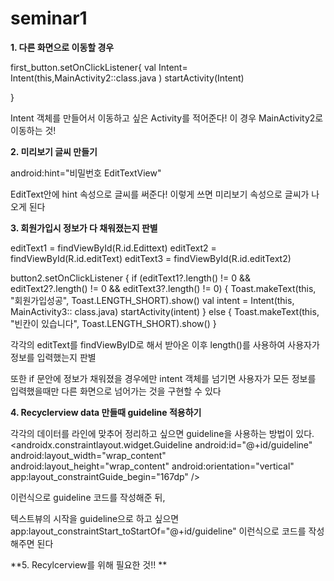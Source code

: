 # seminar1


**1. 다른 화면으로 이동할 경우**

first_button.setOnClickListener{
            val Intent= Intent(this,MainActivity2::class.java )
            startActivity(Intent)

}

Intent 객체를 만들어서 이동하고 싶은 Activity를 적어준다! 
이 경우 MainActivity2로 이동하는 것! 



**2. 미리보기 글씨 만들기**

android:hint="비밀번호 EditTextView"

EditText안에 hint 속성으로 글씨를 써준다!
이렇게 쓰면 미리보기 속성으로 글씨가 나오게 된다



**3. 회원가입시 정보가 다 채워졌는지 판별**

editText1 = findViewById(R.id.Edittext)
 editText2 = findViewById(R.id.editText)
        editText3 = findViewById(R.id.editText2)
        
        
 button2.setOnClickListener {
            if (editText1?.length() != 0 && editText2?.length() != 0 && editText3?.length() != 0) {
                Toast.makeText(this, "회원가입성공", Toast.LENGTH_SHORT).show()
                val intent = Intent(this, MainActivity3:: class.java)
                startActivity(intent)
            } else {
                Toast.makeText(this, "빈칸이 있습니다", Toast.LENGTH_SHORT).show()
            }
            
            
 각각의 editText를 findViewByID로 해서 받아온 이후 length()를 사용하여 사용자가 정보를 입력했는지 판별     
 
 또한 if 문안에 정보가 채워졌을 경우에만 intent 객체를 넘기면 사용자가 모든 정보를 입력했을때만 다른 화면으로 넘어가는 것을 구현할 수 있다 


**4. Recyclerview data 만들때 guideline 적용하기**

각각의 데이터를 라인에 맞추어 정리하고 싶으면 guideline을 사용하는 방법이 있다.
<androidx.constraintlayout.widget.Guideline
        android:id="@+id/guideline"
        android:layout_width="wrap_content"
        android:layout_height="wrap_content"
        android:orientation="vertical"
        app:layout_constraintGuide_begin="167dp" />
        
이런식으로 guideline 코드를 작성해준 뒤, 

텍스트뷰의 시작을 guideline으로 하고 싶으면
app:layout_constraintStart_toStartOf="@+id/guideline"
이런식으로 코드를 작성해주면 된다


**5. Recylcerview를 위해 필요한 것!! **
